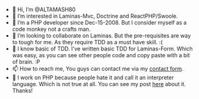 - 👋 Hi, I’m @ALTAMASH80
- 👀 I’m interested in Laminas-Mvc, Doctrine and ReactPHP/Swoole.
- 🌱 I’m a PHP developer since Dec-15-2008. But I consider myself as a code monkey not a crafts man. 
- 💞️ I’m looking to collaborate on Laminas. But the pre-requisites are way to tough for me. As they require TDD as a must have skill. :(
- 👀 I know basic of TDD. I've written basic TDD for Laminas-Form. Which was easy, as you can see other people code and copy paste with a bit of brain. :P
- 📫 How to reach me, You guys can contact me via my [contact form](http://www.lrphpt.com/contact). 
- 👋 I work on PHP because people hate it and call it an interpreter language. Which is not true at all. You can see my post [here](http://www.lrphpt.com/blog/post/view/php-is-not-an-interpreter-language) about it. Thanks!

<!---
ALTAMASH80/ALTAMASH80 is a ✨ special ✨ repository because its `README.md` (this file) appears on your GitHub profile.
You can click the Preview link to take a look at your changes.
--->
